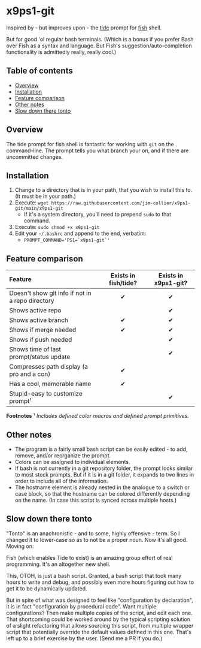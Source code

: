 <!-- omit in TOC -->
# x9ps1-git

Inspired by - but improves upon - the [tide](https://github.com/IlanCosman/tide) prompt for [fish](https://fishshell.com/) shell.

But for good 'ol regular bash terminals. (Which is a bonus if you prefer Bash over Fish as a syntax and language. But Fish's suggestion/auto-completion functionality is admittedly really, really cool.)

<!-- omit in TOC -->
## Table of contents

- [Overview](#overview)
- [Installation](#installation)
- [Feature comparison](#feature-comparison)
- [Other notes](#other-notes)
- [Slow down there tonto](#slow-down-there-tonto)

## Overview

The tide prompt for fish shell is fantastic for working with `git` on the command-line. The prompt tells you what branch your on, and if there are uncommitted changes.

## Installation

1. Change to a directory that is in your path, that you wish to install this to. (It must be in your path.)
1. Execute: `wget https://raw.githubusercontent.com/jim-collier/x9ps1-git/main/x9ps1-git`
   - If it's a system directory, you'll need to prepend `sudo` to that command.
1. Execute: `sudo chmod +x x9ps1-git`
1. Edit your `~/.bashrc` and append to the end, verbatim:
   - ``PROMPT_COMMAND='PS1=`x9ps1-git`'``

## Feature comparison

| Feature                                          | Exists in fish/tide? | Exists in x9ps1-git? |
|:---                                              | :---: | :---: |
| Doesn't show git info if not in a repo directory | ✔     | ✔     |
| Shows active repo                                |       | ✔     |
| Shows active branch                              | ✔     | ✔     |
| Shows if merge needed                            | ✔     | ✔     |
| Shows if push needed                             |       | ✔     |
| Shows time of last prompt/status update          |       | ✔     |
| Compresses path display (a pro and a con)        | ✔     |       |
| Has a cool, memorable name                       | ✔     |       |
| Stupid-easy to customize prompt¹                 |       | ✔     |

**Footnotes**
¹ *Includes defined color macros and defined prompt primitives.*

## Other notes

- The program is a fairly small bash script can be easily edited - to add, remove, and/or reorganize the prompt.
- Colors can be assigned to individual elements.
- If bash is not currently in a git repository folder, the prompt looks similar to most stock prompts. But if it is in a git folder, it expands to two lines in order to include all of the information.
- The hostname element is already nested in the analogue to a switch or case block, so that the hostname can be colored differently depending on the name. (In case this script is synced across multiple hosts.)

## Slow down there tonto

"Tonto" is an anachronistic - and to some, highly offensive - term. So I changed it to lower-case so as to not be a proper noun. Now it's all good. Moving on:

Fish (which enables Tide to exist) is an amazing group effort of real programming. It's an altogether new shell.

This, OTOH, is just a bash script. Granted, a bash script that took many hours to write and debug, and possibly even more hours figuring out how to get it to be dynamically updated.

But in spite of what was designed to feel like "configuration by declaration", it is in fact "configuration by procedural code". Want multiple configurations? Then make multiple copies of the script, and edit each one. That shortcoming could be worked around by the typical scripting solution of a slight refactoring that allows sourcing this script, from multiple wrapper script that potentially override the default values defined in this one. That's left up to a brief exercise by the user. (Send me a PR if you do.)
